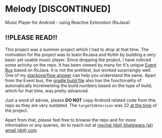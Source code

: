 # Melody [DISCONTINUED]

Music Player for Android - using Reactive Extenstion (RxJava)


## !!PLEASE READ!!
This project was a summer project which I had to *drop* at that time. The motivation for the project was to learn RxJava and Kotlin by building a very basic yet usable music player. Since dropping the project, I have noticed some activity on the repo. It has been viewed by many for it's unique [Event Bus](https://github.com/DarkestFloyd/Melody/blob/develop/app/src/main/java/m/nischal/melody/Util/BusEvents.java) based on RxJava. It is not the prettiest, but worked surprisingly well. One of my [stackoverflow answer](https://stackoverflow.com/questions/37716396/best-way-to-handle-recyclerview-item-clicks-using-rx-android/37795466#37795466) can help you understand the same. Apart from the Event bus, the [gradle build file](https://github.com/DarkestFloyd/Melody/blob/develop/app/build.gradle#L55-L91) also has the functionality of automatically incrementing the build numbers based on the type of build, which for that time, was pretty advanced.

Just a word of advise, please __DO NOT__ copy Android related code from this repo as they are very outdated. The `targetSdkVersion` was 22 [at the time](https://github.com/DarkestFloyd/Melody/blob/develop/app/build.gradle#L23) of the project. 

Apart from that, please feel free to browse the repo and for more information or any queries, do to reach out at [nischal (dot) bhatewara (at) gmail (dot) com](mailto:nischal.bhatewara@gmail.com)
